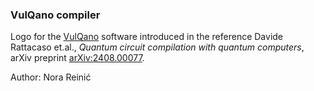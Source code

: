 ### VulQano compiler

Logo for the [VulQano](https://pypi.org/project/vulqano/0.1.2/) software introduced in the reference Davide Rattacaso et.al., *Quantum circuit compilation with quantum computers*, arXiv preprint [arXiv:2408.00077](https://arxiv.org/abs/2408.00077).

Author: Nora Reinić